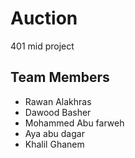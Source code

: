 # Auction

401 mid project 

## Team Members

* Rawan Alakhras
* Dawood Basher
* Mohammed Abu farweh
* Aya abu dagar
* Khalil Ghanem